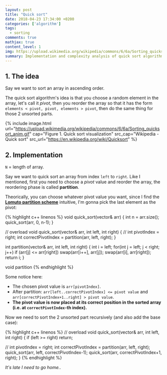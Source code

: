 ```yaml
---
layout: post
title: "Quick sort"
date: 2018-04-23 17:34:00 +0200
categories: ['algorithm']
tags:
  - sorting
comments: true
mathjax: true
content_level: 1
img: https://upload.wikimedia.org/wikipedia/commons/6/6a/Sorting_quicksort_anim.gif
summary: Implementation and complexity analysis of quick sort algorithm
---
```


## **1. The idea**

Say we want to sort an array in ascending order.

The quick sort algorithm's idea is that you choose a random element in the array, let's call it _pivot_, then you reorder the array so that it has the form `elements < pivot, pivot, elements > pivot`, then do the same thing for those 2 unsorted parts.

{% include image.html
  url="https://upload.wikimedia.org/wikipedia/commons/6/6a/Sorting_quicksort_anim.gif"
  cap="Figure 1. Quick sort visualization"
  src_cap="Wikipedia - Quick sort"
  src_url="https://en.wikipedia.org/wiki/Quicksort"
%}

## **2. Implementation**

`N` = length of array.

Say we want to quick sort an array from index `left` to `right`. Like I mentioned, first you need to choose a _pivot_ value and reorder the array, the reordering phase is called **partition**.

Theorically, you can choose whatever pivot value you want, since I find the [**Lomuto partition scheme**](https://en.wikipedia.org/wiki/Quicksort#Lomuto_partition_scheme) intuitive, I'm gonna pick the last element as the pivot: 

{% highlight c++ linenos %}
void quick_sort(vector<int>& arr) {
  int n = arr.size();
  quick_sort(arr, 0, n-1);
}

// overload
void quick_sort(vector<int>& arr, int left, int right) {
  // int pivotIndex = right;
  int correctPivotIndex = partition(arr, left, right);
}

int partition(vector<int>& arr, int left, int right) {
  int i = left;
  for(int j = left; j < right; j++)
    if (arr[j] <= arr[right])
      swap(arr[i++], arr[j]);
  swap(arr[i], arr[right]);
  return i;
}

void partition
{% endhighlight %}

Some notice here:
* The chosen pivot value is `arr[pivotIndex]`.
* After partition: `arr[left..correctPivotIndex] <= pivot value` and `arr[correctPivotIndex+1..right] > pivot value`.
* **The pivot value is now placed at its correct position in the sorted array (i.e. at `correctPivotIndex`-th index).**

Now we need to sort the 2 unsorted part recursively (and also add the base case):

{% highlight c++ linenos %}
// overload
void quick_sort(vector<int>& arr, int left, int right) {
  if (left >= right) return;
  
  // int pivotIndex = right;
  int correctPivotIndex = partition(arr, left, right);
  quick_sort(arr, left, correctPivotIndex-1);
  quick_sort(arr, correctPivotIndex+1, right);
}
{% endhighlight %}

_It's late I need to go home.._
